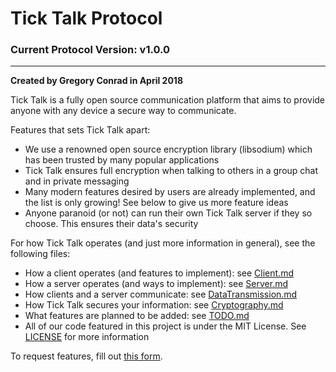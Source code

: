 # Tick Talk Protocol
### Current Protocol Version: v1.0.0
------------------------------------------
**Created by Gregory Conrad in April 2018**

Tick Talk is a fully open source communication platform that aims to provide anyone with any device a secure way to communicate.

Features that sets Tick Talk apart:
* We use a renowned open source encryption library (libsodium) which has been trusted by many popular applications
* Tick Talk ensures full encryption when talking to others in a group chat and in private messaging
* Many modern features desired by users are already implemented, and the list is only growing! See below to give us more feature ideas
* Anyone paranoid (or not) can run their own Tick Talk server if they so choose. This ensures their data's security

For how Tick Talk operates (and just more information in general), see the following files:
* How a client operates (and features to implement): see [Client.md](https://github.com/Tick-Talk/Protocol/blob/master/Client.md)
* How a server operates (and ways to implement): see [Server.md](https://github.com/Tick-Talk/Protocol/blob/master/Server.md)
* How clients and a server communicate: see [DataTransmission.md](https://github.com/Tick-Talk/Protocol/blob/master/DataTransmission.md)
* How Tick Talk secures your information: see [Cryptography.md](https://github.com/Tick-Talk/Protocol/blob/master/Cryptography.md)
* What features are planned to be added: see [TODO.md](https://github.com/Tick-Talk/Protocol/blob/master/TODO.md)
* All of our code featured in this project is under the MIT License. See [LICENSE](https://github.com/Tick-Talk/Protocol/blob/master/LICENSE) for more information

To request features, fill out [this form](https://docs.google.com/forms/d/e/1FAIpQLSeDQP6ZCDjUdHzXvnXrcpgyA4gk0-skl_xLf3ojt22eWG_z9g/viewform?usp=sf_link).

